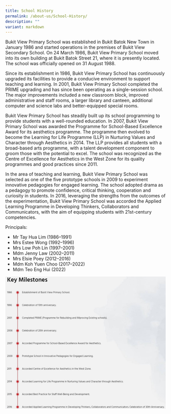```yaml
---
title: School History
permalink: /about-us/School-History/
description: ""
variant: markdown
---
```

Bukit View Primary School was established in Bukit Batok New Town in January 1986 and started operations in the premises of Bukit View Secondary School. On 24 March 1986, Bukit View Primary School moved into its own building at Bukit Batok Street 21, where it is presently located. The school was officially opened on 31 August 1988.

Since its establishment in 1986, Bukit View Primary School has continuously upgraded its facilities to provide a conducive environment to support teaching and learning. In 2001, Bukit View Primary School completed the PRIME upgrading and has since been operating as a single-session school. The major improvements included a new classroom block, improved administrative and staff rooms, a larger library and canteen, additional computer and science labs and better-equipped special rooms.

Bukit View Primary School has steadily built up its school programming to provide students with a well-rounded education. In 2007, Bukit View Primary School was awarded the Programme for School-Based Excellence Award for its aesthetics programme. The programme then evolved to become the Learning for Life Programme (LLP) in Nurturing Values and Character through Aesthetics in 2014. The LLP provides all students with a broad-based arts programme, with a talent development component to groom those with the potential to excel. The school was recognized as the Centre of Excellence for Aesthetics in the West Zone for its quality programmes and good practices since 2011.

In the area of teaching and learning, Bukit View Primary School was selected as one of the five prototype schools in 2009 to experiment innovative pedagogies for engaged learning. The school adopted drama as a pedagogy to promote confidence, critical thinking, cooperation and curiosity in students. In 2016, leveraging the strengths from the outcomes of the experimentation, Bukit View Primary School was accorded the Applied Learning Programme in Developing Thinkers, Collaborators and Communicators, with the aim of equipping students with 21st-century competencies.

Principals:

*   Mr Tay Hua Lim (1986–1991)
*   Mrs Estee Wong (1992–1996)
*   Mrs Low Poh Lin (1997–2001)
*   Mdm Jenny Law (2002–2011)
*   Mrs Elsie Poey (2012–2016)
*   Mdm Koh Yuen Choo (2017–2022)
*   Mdm Teo Eng Hui (2022)

![](/images/About%20Us/School%20History/H1.jpg)